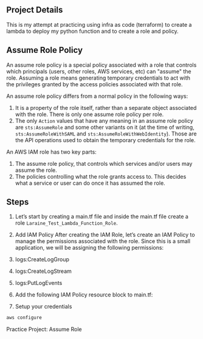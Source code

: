 ## Project Details

This is my attempt at practicing using infra as code (terraform) to create a lambda to deploy my python function and to create a role and policy. 

## Assume Role Policy 

An assume role policy is a special policy associated with a role that controls which principals (users, other roles, AWS services, etc) can "assume" the role. Assuming a role means generating temporary credentials to act with the privileges granted by the access policies associated with that role.

An assume role policy differs from a normal policy in the following ways:

1. It is a property of the role itself, rather than a separate object associated with the role. There is only one assume role policy per role.
2. The only `Action` values that have any meaning in an assume role policy are `sts:AssumeRole` and some other variants on it (at the time of writing, `sts:AssumeRoleWithSAML` and `sts:AssumeRoleWithWebIdentity`). Those are the API operations used to obtain the temporary credentials for the role.

An AWS IAM role has two key parts:

1. The assume role policy, that controls which services and/or users may assume the role.
2. The policies controlling what the role grants access to. This decides what a service or user can do once it has assumed the role.

## Steps

1. Let’s start by creating a main.tf file and inside the main.tf file create a role `Laraine_Test_Lambda_Function_Role`. 

2. Add IAM Policy 
After creating the IAM Role, let’s create an IAM Policy to manage the permissions associated with the role. Since this is a small application, we will be assigning the following permissions: 

1. logs:CreateLogGroup
2. logs:CreateLogStream
3. logs:PutLogEvents

3. Add the following IAM Policy resource block to main.tf:

4. Setup your credentials 
```bash
aws configure 
```


Practice Project: Assume Role 
